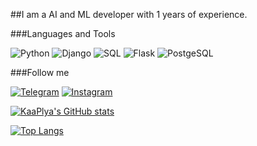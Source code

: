 
##I am a AI and ML developer with 1 years of experience. 

###Languages and Tools

![Python](https://img.shields.io/badge/Python-090909?style=for-the-badge&logo=python&logoColor=ffa500)
![Django](https://img.shields.io/badge/django-090909?style=for-the-badge&logo=django&logoColor=47C5FB)
![SQL](https://img.shields.io/badge/sql-090909?style=for-the-badge&logo=sql&logoColor=47C5FB)
![Flask](https://img.shields.io/badge/flask-090909?style=for-the-badge&logo=flask&logoColor=f06292)
![PostgeSQL](https://img.shields.io/badge/postgresql-090909?style=for-the-badge&logo=postgresql&logoColor=f06292)



###Follow me

[![Telegram](https://img.shields.io/badge/telegram-090909?style=for-the-badge&logo=telegram&logoColor=f06292)](https://t.me/khudayberdiyev_m)
[![Instagram](https://img.shields.io/badge/instagram-090909?style=for-the-badge&logo=instagram&logoColor=f06292)](https://www.instagram.com/khudayberdiyev_coding/)


[![KaaPlya's GitHub stats](https://github-readme-stats.vercel.app/api?username=KaaPlya&show_icons=true&theme=radical)](https://github.com/KaaPlya/KaaPlya)


[![Top Langs](https://github-readme-stats.vercel.app/api/top-langs/?username=KaaPlya&langs_count=8)](https://github.com/KaaPlya/github-readme-stat)

